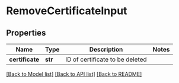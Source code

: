 # RemoveCertificateInput

## Properties
Name | Type | Description | Notes
------------ | ------------- | ------------- | -------------
**certificate** | **str** | ID of certificate to be deleted | 

[[Back to Model list]](../README.md#documentation-for-models) [[Back to API list]](../README.md#documentation-for-api-endpoints) [[Back to README]](../README.md)


